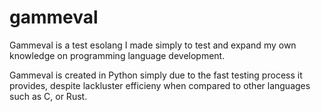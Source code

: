 # gammeval
Gammeval is a test esolang I made simply to test and expand my own knowledge on programming language development.

Gammeval is created in Python simply due to the fast testing process it provides, despite lackluster efficieny when compared to other languages such as C, or Rust.
